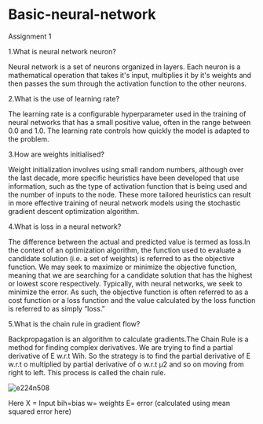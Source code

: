 # Basic-neural-network
Assignment 1

1.What is neural network neuron?

Neural network is a set of neurons organized in layers. Each neuron is a mathematical operation that takes it's input, multiplies it by it's weights and then passes the sum through the activation function to the other neurons.



2.What is the use of learning rate?

 The learning rate is a configurable hyperparameter used in the training of neural networks that has a small positive value, often in the range between 0.0 and 1.0. The learning rate controls how quickly the model is adapted to the problem.

3.How are weights initialised?

 Weight initialization involves using small random numbers, although over the last  decade, more specific heuristics have been developed that use information, such as the type of activation function that is being used and the number of inputs to the node.
These more tailored heuristics can result in more effective training of neural network models using the stochastic gradient descent optimization algorithm.

4.What is loss in a neural network?

The difference between the actual and predicted value is termed as loss.In the context of an optimization algorithm, the function used to evaluate a candidate solution (i.e. a set of weights) is referred to as the objective function.
We may seek to maximize or minimize the objective function, meaning that we are searching for a candidate solution that has the highest or lowest score respectively.
Typically, with neural networks, we seek to minimize the error. As such, the objective function is often referred to as a cost function or a loss function and the value calculated by the loss function is referred to as simply “loss.”
 
5.What is the chain rule in gradient flow?

Backpropagation is an algorithm to calculate gradients.The Chain Rule is a method for finding complex derivatives.
We are trying to find a partial derivative of E w.r.t Wih. So the strategy is to find the partial derivative of E w.r.t o multiplied by partial derivative of o w.r.t μ2 and so on moving from right to left. This process is called the chain rule.
 
 ![e224n508](https://user-images.githubusercontent.com/42990724/134621659-ba27ebe1-89e2-43aa-bf5b-b37ace30f36a.gif)


Here X = Input
bih=bias
w= weights
E= error (calculated using mean squared error here)
 
 
 
 
 



